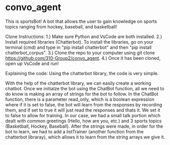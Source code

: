 # convo_agent

This is sportsBot! A bot that allows the user to gain knowledge on sports topics ranging from hockey, baseball, and basketball! 

Clone Instructions:
1.) Make sure Python and VsCode are both installed.
2.) Install required libraries (Chatterbot). To install the libraries, go on your terminal (cmd) and type in "pip install chatterbot" and then "pip install chatterbot_corpus".
3.) Clone the repo to your computer using git clone https://github.com/310-Group2/convo_agent.
4.) Once it has been cloned, open up VsCode and run!


Explaining the code:
Using the chatterbot library, the code is very simple.

With the help of the chatterbot library, we can easily create a working chatbot. Once we initialze the bot using the ChatBot function, all we need to do know is making an array of strings for the bot to follow.
In the ChatBot function, there is a parameter read_only, which is a boolean expression where if it is set to false, the bot will learn from the responses by recording them, and if set to true it will just read the responses and thats it. We set it to false to allow for training.
In our case, we had a small talk portion which dealt with common greetings (Hello, how are you, etc.) and 3 sports topics (Basketball, Hockey, Baseball).
After the strings were made, in order for the bot to learn, we had to add a listTrainer (another function from the chatterbot libraray), which allows it to learn from the string arrays we give it.
